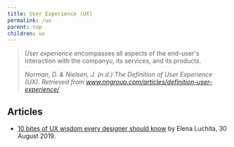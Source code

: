 ```yaml
---
title: User Experience (UX)
permalink: /ux
parent: top
children: ux
---
```


> _User experience_ encompasses all aspects of the end-user's interaction with the companyu, its services, and its products.
>
> <cite>Norman, D. & Nielsen, J. (n.d.) The Definition of User Experience (UX). Retrieved from <a href="https://www.nngroup.com/articles/definition-user-experience/">www.nngroup.com/articles/definition-user-experience/</a></cite>

## Articles

-   [10 bites of UX wisdom every designer should know](https://blog.maze.design/things-ux-designer-should-know/) by Elena Luchita, 30 August 2019.
